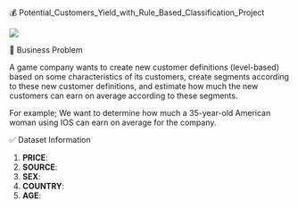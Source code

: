 :moneybag:  Potential_Customers_Yield_with_Rule_Based_Classification_Project

![](https://v8p3p7q7.stackpathcdn.com/wp-content/uploads/2020/01/customers-1.jpg)


 :file_folder:  Business Problem

A game company wants to create new customer definitions (level-based) based on some characteristics of its customers, create segments according to these new customer definitions, and estimate how much the new customers can earn on average according to these segments.

For example; We want to determine how much a 35-year-old American woman using IOS can earn on average for the company.



:white_check_mark:  Dataset Information

1. **PRICE**:
1. **SOURCE**:
1. **SEX**:
1. **COUNTRY**:
1. **AGE**:

